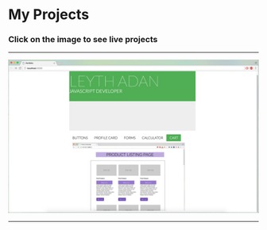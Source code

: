 # My Projects 
### Click on the image to see live projects
- - -

[![My Projects](img/main.png)](https://wehelie.github.io/projects/)
- - -
